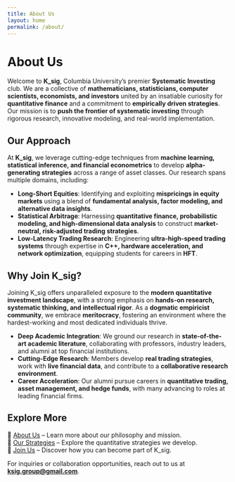 ```yaml
---
title: About Us
layout: home
permalink: /about/
---
```

# About Us

Welcome to **K_sig**, Columbia University’s premier **Systematic Investing** club. We are a collective of **mathematicians, statisticians, computer scientists, economists, and investors** united by an insatiable curiosity for **quantitative finance** and a commitment to **empirically driven strategies**. Our mission is to **push the frontier of systematic investing** through rigorous research, innovative modeling, and real-world implementation.

## Our Approach

At **K_sig**, we leverage cutting-edge techniques from **machine learning, statistical inference, and financial econometrics** to develop **alpha-generating strategies** across a range of asset classes. Our research spans multiple domains, including:

- **Long-Short Equities**: Identifying and exploiting **mispricings in equity markets** using a blend of **fundamental analysis, factor modeling, and alternative data insights**.
- **Statistical Arbitrage**: Harnessing **quantitative finance, probabilistic modeling, and high-dimensional data analysis** to construct **market-neutral, risk-adjusted trading strategies**.
- **Low-Latency Trading Research**: Engineering **ultra-high-speed trading systems** through expertise in **C++, hardware acceleration, and network optimization**, equipping students for careers in **HFT**.

## Why Join K_sig?

Joining K_sig offers unparalleled exposure to the **modern quantitative investment landscape**, with a strong emphasis on **hands-on research, systematic thinking, and intellectual rigor**. As a **dogmatic empiricist community**, we embrace **meritocracy**, fostering an environment where the hardest-working and most dedicated individuals thrive.

- **Deep Academic Integration**: We ground our research in **state-of-the-art academic literature**, collaborating with professors, industry leaders, and alumni at top financial institutions.
- **Cutting-Edge Research**: Members develop **real trading strategies**, work with **live financial data**, and contribute to a **collaborative research environment**.
- **Career Acceleration**: Our alumni pursue careers in **quantitative trading, asset management, and hedge funds**, with many advancing to roles at leading financial firms.

## Explore More

🔹 [About Us](/about/) – Learn more about our philosophy and mission.  
🔹 [Our Strategies](/Our%20Strategies/) – Explore the quantitative strategies we develop.  
🔹 [Join Us](https://docs.google.com/forms/d/e/1FAIpQLSfk0SBYgG9aHVqpc-P3FbnJLEbc1jalYTA4s8f5S4uMc6olZQ/viewform?usp=dialog) – Discover how you can become part of K_sig.


For inquiries or collaboration opportunities, reach out to us at **[ksig.group@gmail.com](mailto:ksig.group@gmail.com)**.